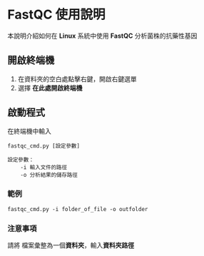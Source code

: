 # FastQC 使用說明

本說明介紹如何在 **Linux** 系統中使用 **FastQC** 分析菌株的抗藥性基因

## 開啟終端機

 1. 在資料夾的空白處點擊右鍵，開啟右鍵選單
 2. 選擇 **在此處開啟終端機**

## 啟動程式

在終端機中輸入

```
fastqc_cmd.py [設定參數]

設定參數：
	-i 輸入文件的路徑
	-o 分析結果的儲存路徑
``` 

### 範例

```
fastqc_cmd.py -i folder_of_file -o outfolder
```

### 注意事項

請將 檔案彙整為一個**資料夾**，輸入**資料夾路徑**

<!--stackedit_data:
eyJoaXN0b3J5IjpbLTIxMTMwMTY4ODYsNjU4ODg5OTU4XX0=
-->